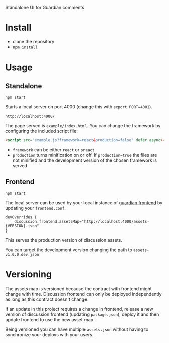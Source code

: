 Standalone UI for Guardian comments

# Install

- clone the repository
- `npm install`


# Usage

## Standalone

`npm start`

Starts a local server on port 4000 (change this with `export PORT=4001`).

`http://localhost:4000/`

The page served is `example/index.html`. You can change the framework by configuring the included script file:

```html
<script src="example.js?framework=react&production=false" defer async></script>
```

* `framework` can be either `react` or `preact`
* `production` turns minification on or off. If `production=true` the files are not minified and the development version of the chosen framework is served

## Frontend

`npm start`

The local server can be used by your local instance of [guardian frontend](https://github.com/guardian/frontend) by updating your `frontend.conf`.

```
devOverrides {
    discussion.frontend.assetsMap="http://localhost:4000/assets-{VERSION}.json"
}
```

This serves the production version of discussion assets.

You can target the development version changing the path to `assets-v1.0.0.dev.json`


# Versioning

The assets map is versioned because the contract with frontend might change with time. Discussion frontend can only be deployed independently as long as this contract doesn't change.

If an update in this project requires a change in frontend, release a new version of discussion frontend (updating `package.json`), deploy it and then update frontend to use the new asset map.

Being versioned you can have multiple `assets.json` without having to synchronize your deploys with your users.
